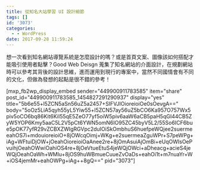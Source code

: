 ```yaml
---
title: 從知名大站學習 UI 設計細節
tags: []
id: '3073'
categories:
  - - WordPress
date: 2017-09-28 11:59:24
---
```


想一次看到知名網站導覽系統是怎麼設計的嗎？或是首頁文案、圖像該如何搭配才能吸引使用者點擊？Good Web Deisgn 蒐集了知名網站的介面設計，在規劃網站時可以參考其背後的設計思維，進而運用到現行的專案中，當然不同國情會有不同的文化，但做為發想的起點是很不錯的參考！

\[mxp\_fb2wp\_display\_embed sender="449900911783585" item="share" post\_id="449900911783585\_1454827291290937" display="yes" title="5b6e55+l5ZCN5aSn56uZ5a2457+SIFVJIOioreioiOe0sOevgA==" body="5oOz5LiA5qyh55yL5Yiw55+l5ZCN57ay56uZ5bCO6Ka957O757Wx5piv5oCO6bq86Kit6KiI55qE5ZeO77yf5oiW5piv6aaW6aCB5paH5qGI44CB5ZyW5YOP6Kmy5aaC5L2V5pCt6YWN5omN6IO95ZC45byV5L2/55So6ICF6bue5pOK77yfR29vZCBXZWIgRGVpc2duIOiSkOmbhuS6huefpeWQjee2suermeeahOS7i+mdouioreioiO+8jOWcqOimj+WKg+e2suermeaZguWPr+S7peWPg+iAg+WFtuiDjOW+jOeahOioreioiOaAnee2re+8jOmAsuiAjOmBi+eUqOWIsOePvuihjOeahOWwiOahiOS4re+8jOeVtueEtuS4jeWQjOWci+aDheacg+acieS4jeWQjOeahOaWh+WMlu+8jOS9huWBmueCuueZvOaDs+eahOi1t+m7nuaYr+W+iOS4jemMr+eahOWPg+iAg++8gQ==" pid="3073"\]